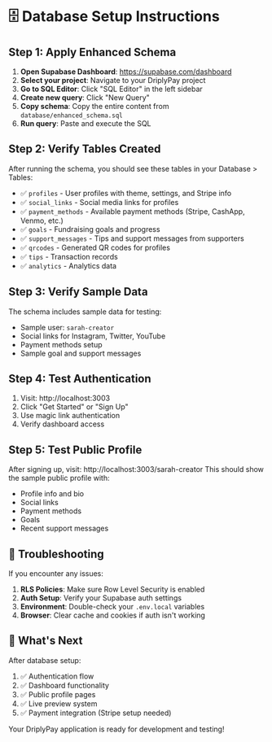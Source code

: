 # 🗄️ Database Setup Instructions

## Step 1: Apply Enhanced Schema

1. **Open Supabase Dashboard**: https://supabase.com/dashboard
2. **Select your project**: Navigate to your DriplyPay project
3. **Go to SQL Editor**: Click "SQL Editor" in the left sidebar
4. **Create new query**: Click "New Query"
5. **Copy schema**: Copy the entire content from `database/enhanced_schema.sql`
6. **Run query**: Paste and execute the SQL

## Step 2: Verify Tables Created

After running the schema, you should see these tables in your Database > Tables:
- ✅ `profiles` - User profiles with theme, settings, and Stripe info
- ✅ `social_links` - Social media links for profiles
- ✅ `payment_methods` - Available payment methods (Stripe, CashApp, Venmo, etc.)
- ✅ `goals` - Fundraising goals and progress
- ✅ `support_messages` - Tips and support messages from supporters
- ✅ `qrcodes` - Generated QR codes for profiles
- ✅ `tips` - Transaction records
- ✅ `analytics` - Analytics data

## Step 3: Verify Sample Data

The schema includes sample data for testing:
- Sample user: `sarah-creator`
- Social links for Instagram, Twitter, YouTube
- Payment methods setup
- Sample goal and support messages

## Step 4: Test Authentication

1. Visit: http://localhost:3003
2. Click "Get Started" or "Sign Up"
3. Use magic link authentication
4. Verify dashboard access

## Step 5: Test Public Profile

After signing up, visit: http://localhost:3003/sarah-creator
This should show the sample public profile with:
- Profile info and bio
- Social links
- Payment methods
- Goals
- Recent support messages

## 🔧 Troubleshooting

If you encounter any issues:

1. **RLS Policies**: Make sure Row Level Security is enabled
2. **Auth Setup**: Verify your Supabase auth settings
3. **Environment**: Double-check your `.env.local` variables
4. **Browser**: Clear cache and cookies if auth isn't working

## 🎉 What's Next

After database setup:
1. ✅ Authentication flow
2. ✅ Dashboard functionality
3. ✅ Public profile pages
4. ✅ Live preview system
5. ✅ Payment integration (Stripe setup needed)

Your DriplyPay application is ready for development and testing!
